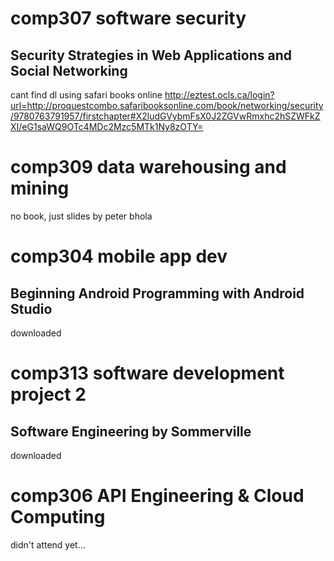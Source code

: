 # comp307 software security
## Security Strategies in Web Applications and Social Networking
cant find dl
using safari books online
http://eztest.ocls.ca/login?url=http://proquestcombo.safaribooksonline.com/book/networking/security/9780763791957/firstchapter#X2ludGVybmFsX0J2ZGVwRmxhc2hSZWFkZXI/eG1saWQ9OTc4MDc2Mzc5MTk1Ny8zOTY=

# comp309 data warehousing and mining
no book, just slides by peter bhola

# comp304 mobile app dev
## Beginning Android Programming with Android Studio
downloaded

# comp313 software development project 2
## Software Engineering by Sommerville
downloaded

# comp306 API Engineering & Cloud Computing
didn't attend yet...
